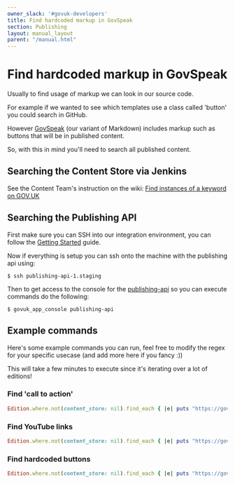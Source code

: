 ```yaml
---
owner_slack: '#govuk-developers'
title: Find hardcoded markup in GovSpeak
section: Publishing
layout: manual_layout
parent: "/manual.html"
---
```


# Find hardcoded markup in GovSpeak

Usually to find usage of markup we can look in our source code.

For example if we wanted to see which templates use a class called 'button' you could search in GitHub.

However [GovSpeak][] (our variant of Markdown) includes markup such as buttons that will be in published content.

So, with this in mind you'll need to search all published content.

## Searching the Content Store via Jenkins

See the Content Team's instruction on the wiki: [Find instances of a keyword on GOV.UK]

## Searching the Publishing API

First make sure you can SSH into our integration environment, you can follow the [Getting Started] guide.

Now if everything is setup you can ssh onto the machine with the publishing api using:

```shell
$ ssh publishing-api-1.staging
```

Then to get access to the console for the [publishing-api] so you can execute commands do the following:

```shell
$ govuk_app_console publishing-api
```

## Example commands

Here's some example commands you can run, feel free to modify the regex for your specific usecase (and add more here if you fancy :))

This will take a few minutes to execute since it's iterating over a lot of editions!

### Find 'call to action'

```ruby
Edition.where.not(content_store: nil).find_each { |e| puts "https://gov.uk#{e.base_path}" if e.details.to_s =~ /class=\\"call-to-action/ }
```

### Find YouTube links

```ruby
Edition.where.not(content_store: nil).find_each { |e| puts "https://gov.uk#{e.base_path}" if e.details.to_s =~ /href=\\"https:\/\/www.youtube.com\/watch?v=/ }
```

### Find hardcoded buttons

```ruby
Edition.where.not(content_store: nil).find_each { |e| puts "https://gov.uk#{e.base_path}" if e.details.to_s =~ /class=\\"button/ }
```

[Govspeak]: https://govspeak-preview.publishing.service.gov.uk
[Getting Started]: /manual/get-started.html
[publishing-api]: https://github.com/alphagov/publishing-api
[Find instances of a keyword on GOV.UK]: https://gov-uk.atlassian.net/wiki/spaces/CC/pages/1314488405/Find+instances+of+a+keyword+on+GOV.UK
